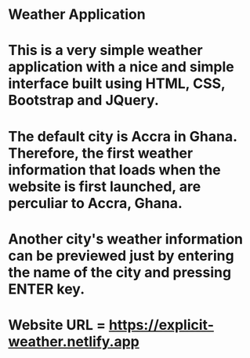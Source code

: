 # Weather Application

# This is a very simple weather application with a nice and simple interface built using HTML, CSS, Bootstrap and JQuery. 
# The default city is Accra in Ghana. Therefore, the first weather information that loads when the website is first launched, are perculiar to Accra, Ghana.
# Another city's weather information can be previewed just by entering the name of the city and pressing ENTER key.
# Website URL = https://explicit-weather.netlify.app
